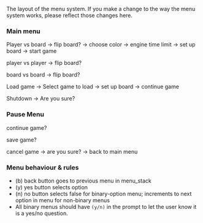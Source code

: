 

The layout of the menu system. If you make a change to the way the menu system works, please reflect those changes here.

### Main menu

Player vs board -> flip board? -> choose color -> engine time limit -> set up board -> start game

player vs player -> flip board?

board vs board -> flip board? 

Load game -> Select game to load -> set up board -> continue game

Shutdown -> Are you sure?

### Pause Menu

continue game?

save game?

cancel game -> are you sure? -> back to main menu

### Menu behaviour & rules

+ (b) back button goes to previous menu in menu_stack
+ (y) yes button selects option
+ (n) no button selects false for binary-option menu; increments to next option in menu for non-binary menus
+ All binary menus should have `(y/n)` in the prompt to let the user know it is a yes/no question.
